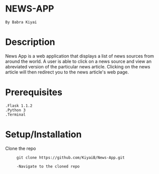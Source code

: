 # NEWS-APP

    By Babra Kiyai

# Description

News App is a web application that displays a list of news sources from around the world. A user is able to click on a news source and view an abreviated version of the particular news article. Clicking on the news article will then redirect you to the news article's web page.

# Prerequisites

    .Flask 1.1.2
    .Python 3
    .Terminal 

# Setup/Installation

Clone the repo
  
         git clone https://github.com/KiyaiB/News-App.git

         -Navigate to the cloned repo

